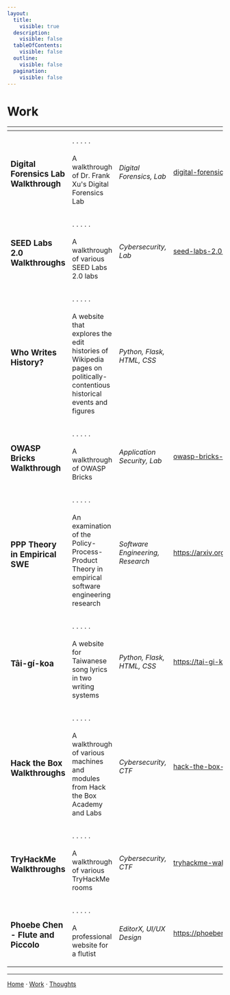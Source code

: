 ```yaml
---
layout:
  title:
    visible: true
  description:
    visible: false
  tableOfContents:
    visible: false
  outline:
    visible: false
  pagination:
    visible: false
---
```


# Work

<table data-view="cards"><thead><tr><th></th><th></th><th></th><th data-hidden data-card-target data-type="content-ref"></th></tr></thead><tbody><tr><td><h3>Digital Forensics Lab Walkthrough</h3></td><td><p>⋅ ⋅ ⋅ ⋅ ⋅ </p><p>A walkthrough of Dr. Frank Xu's Digital Forensics Lab</p></td><td><p></p><p><em>Digital Forensics, Lab</em></p></td><td><a href="digital-forensics-lab-walkthrough/">digital-forensics-lab-walkthrough</a></td></tr><tr><td><h3>SEED Labs 2.0 Walkthroughs</h3></td><td><p>⋅ ⋅ ⋅ ⋅ ⋅ </p><p>A walkthrough of various SEED Labs 2.0 labs</p></td><td><p></p><p><em>Cybersecurity, Lab</em></p></td><td><a href="seed-labs-2.0-walkthroughs/">seed-labs-2.0-walkthroughs</a></td></tr><tr><td><h3>Who Writes History?</h3></td><td><p>⋅ ⋅ ⋅ ⋅ ⋅ </p><p>A website that explores the edit histories of Wikipedia pages on politically-contentious historical events and figures</p></td><td><p></p><p><em>Python, Flask, HTML, CSS</em></p></td><td></td></tr><tr><td><h3>OWASP Bricks Walkthrough</h3></td><td><p>⋅ ⋅ ⋅ ⋅ ⋅ </p><p>A walkthrough of OWASP Bricks</p></td><td><p></p><p><em>Application Security, Lab</em></p></td><td><a href="owasp-bricks-walkthrough/">owasp-bricks-walkthrough</a></td></tr><tr><td><h3>PPP Theory in Empirical SWE</h3></td><td><p>⋅ ⋅ ⋅ ⋅ ⋅ </p><p>An examination of the Policy-Process-Product Theory in empirical software engineering research</p></td><td><p></p><p><em>Software Engineering, Research</em></p></td><td><a href="https://arxiv.org/pdf/2308.12387.pdf">https://arxiv.org/pdf/2308.12387.pdf</a></td></tr><tr><td><h3>Tâi-gí-koa</h3></td><td><p>⋅ ⋅ ⋅ ⋅ ⋅ </p><p>A website for Taiwanese song lyrics in two writing systems</p></td><td><p></p><p><em>Python, Flask, HTML, CSS</em></p></td><td><a href="https://tai-gi-koa.vercel.app/">https://tai-gi-koa.vercel.app/</a></td></tr><tr><td><h3>Hack the Box Walkthroughs</h3></td><td><p>⋅ ⋅ ⋅ ⋅ ⋅ </p><p>A walkthrough of various machines and modules from Hack the Box Academy and Labs </p></td><td><p></p><p><em>Cybersecurity, CTF</em></p></td><td><a href="hack-the-box-walkthroughs/">hack-the-box-walkthroughs</a></td></tr><tr><td><h3>TryHackMe Walkthroughs</h3></td><td><p>⋅ ⋅ ⋅ ⋅ ⋅ </p><p>A walkthrough of various TryHackMe rooms</p></td><td><p></p><p><em>Cybersecurity, CTF</em></p></td><td><a href="tryhackme-walkthroughs/">tryhackme-walkthroughs</a></td></tr><tr><td><h3>Phoebe Chen - Flute and Piccolo</h3></td><td><p>⋅ ⋅ ⋅ ⋅ ⋅ </p><p>A professional website for a flutist</p></td><td><p></p><p><em>EditorX, UI/UX Design</em></p></td><td><a href="https://phoebemchen.editorx.io/flute">https://phoebemchen.editorx.io/flute</a></td></tr></tbody></table>

***

[Home](https://app.gitbook.com/o/0kO27okC5uVB9ALX3rho/s/036xtfEIzcEdGegONXWM/) ⋅ [Work](https://app.gitbook.com/o/0kO27okC5uVB9ALX3rho/s/WaFS755Q4sf02CxLcghQ/) ⋅ [Thoughts](https://app.gitbook.com/o/0kO27okC5uVB9ALX3rho/s/s4QQPMntQ25hmJToKSOu/)

